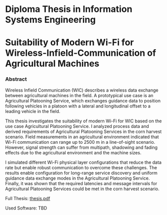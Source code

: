 # Diploma Thesis in Information Systems Engineering
# Suitability of Modern Wi-Fi for Wireless-Infield-Communication of Agricultural Machines

### Abstract

Wireless Infield Communication (WIC) describes a wireless data exchange
between agricultural machines in the field. A prototypical use case 
is an Agricultural Platooning Service, which exchanges guidance data to position following vehicles in a platoon with a
lateral and longitudinal offset to a leading vehicle in the field.

This thesis investigates the suitability of modern Wi-Fi for WIC based on
the use case Agricultural Platooning Service. I analyzed process data and derived requirements of
Agricultural Platooning Services in the corn harvest scenario. 
Field measurements in an agricultural environment indicated that
Wi-Fi communication can range up to 2500 m in a line-of-sight scenario. 
However, signal strength can suffer from multipath, shadowing and fading effects due to the agricultural 
environment and the machine sizes.

I simulated different Wi-Fi physical layer configurations that 
reduce the data rate but enable robust communication to overcome
these challenges. The results enable configuration for long-range
service discovery and uniform guidance data exchange modes 
in the Agricultural Platooning Service.
Finally, it was shown that the required latencies and message
intervals for Agricultural Platooning Services could be met in 
the corn harvest scenario.

Full Thesis: [thesis.pdf](thesis.pdf)

Used Software: 
TBD
